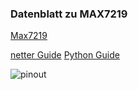 ### Datenblatt zu MAX7219

[Max7219](https://datasheets.maximintegrated.com/en/ds/MAX7219-MAX7221.pdf)

[netter Guide](https://tutorials-raspberrypi.de/led-max7219-dot-matrix-projekt-uebersicht/)
[Python Guide](https://codingworld.io/project/8x8-led-matrix-anschliessen-und-programmieren)


![pinout](http://images.gutefrage.net/media/fragen-antworten/bilder/137534877/0_big.jpg)
